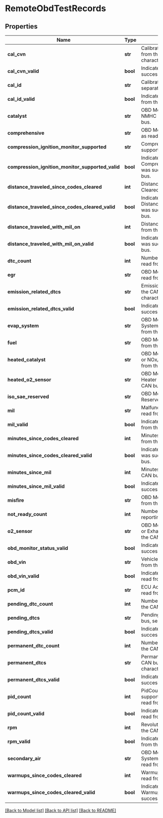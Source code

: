 # RemoteObdTestRecords

## Properties
Name | Type | Description | Notes
------------ | ------------- | ------------- | -------------
**cal_cvn** | **str** | Calibration Verification Numbers read from the CAN bus, separated by a pipe character. | [optional] 
**cal_cvn_valid** | **bool** | Indicates CalCvnCount was successfully read from the CAN bus. | [optional] 
**cal_id** | **str** | Calibration IDs read from the CAN bus, separated by a pipe character. | [optional] 
**cal_id_valid** | **bool** | Indicates CalId was successfully read from the CAN bus. | [optional] 
**catalyst** | **str** | OBD Monitor Status - Catalyst or NMHC Catalyst as read from the CAN bus. | [optional] 
**comprehensive** | **str** | OBD Monitor Status - Comprehensive as read from the CAN bus. | [optional] 
**compression_ignition_monitor_supported** | **str** | Compression ignition monitor supported as read from the CAN bus. | [optional] 
**compression_ignition_monitor_supported_valid** | **bool** | Indicates CompressionIgnitionMonitorSupported was successfully read from the CAN bus. | [optional] 
**distance_traveled_since_codes_cleared** | **int** | Distance Traveled Since Codes Cleared as read from the CAN bus. | [optional] 
**distance_traveled_since_codes_cleared_valid** | **bool** | Indicates DistanceTraveledSinceCodesCleared was successfully read from the CAN bus. | [optional] 
**distance_traveled_with_mil_on** | **int** | Distance Traveled With MIL On as read from the CAN bus. | [optional] 
**distance_traveled_with_mil_on_valid** | **bool** | Indicates DistanceTraveledWithMilOn was successfully read from the CAN bus. | [optional] 
**dtc_count** | **int** | Number of emissions related DTCs read from the CAN bus. | [optional] 
**egr** | **str** | OBD Monitor Status - EGR/VVT as read from the CAN bus. | [optional] 
**emission_related_dtcs** | **str** | Emission related DTCs as read from the CAN bus, separated by pipe characters. | [optional] 
**emission_related_dtcs_valid** | **bool** | Indicates EmissionRelatedDtcs was successfully read from the CAN bus. | [optional] 
**evap_system** | **str** | OBD Monitor Status - Evaporative System or ISO/SAE Reserved as read from the CAN bus. | [optional] 
**fuel** | **str** | OBD Monitor Status - Fuel as read from the CAN bus. | [optional] 
**heated_catalyst** | **str** | OBD Monitor Status - Heated Catalyst or NOx/SCR aftertreatment as read from the CAN bus. | [optional] 
**heated_o2_sensor** | **str** | OBD Monitor Status - Oxygen Sensor Heater or PM Filter as read from the CAN bus. | [optional] 
**iso_sae_reserved** | **str** | OBD Monitor Status - ISO/SAE Reserved as read from the CAN bus. | [optional] 
**mil** | **str** | Malfunction indicator lamp status as read from the CAN bus. | [optional] 
**mil_valid** | **bool** | Indicates Mil was successfully read from the CAN bus. | [optional] 
**minutes_since_codes_cleared** | **int** | Minutes Since Codes Cleared as read from the CAN bus. | [optional] 
**minutes_since_codes_cleared_valid** | **bool** | Indicates MinutesSinceCodesCleared was successfully read from the CAN bus. | [optional] 
**minutes_since_mil** | **int** | Minutes Since MIL On as read from the CAN bus. | [optional] 
**minutes_since_mil_valid** | **bool** | Indicates MinutesSinceMil was successfully read from the CAN bus. | [optional] 
**misfire** | **str** | OBD Monitor Status - Misfire as read from the CAN bus. | [optional] 
**not_ready_count** | **int** | Number of OBD Monitor Statuses reporting &#x27;Supported and not ready&#x27;. | [optional] 
**o2_sensor** | **str** | OBD Monitor Status - Oxygen Sensor or Exhaust Gas Sensor as read from the CAN bus. | [optional] 
**obd_monitor_status_valid** | **bool** | Indicates Obd Monitor Statuses were successfully read from the CAN bus. | [optional] 
**obd_vin** | **str** | Vehicle identification number as read from the CAN bus. | [optional] 
**obd_vin_valid** | **bool** | Indicates ObdVin was successfully read from the CAN bus. | [optional] 
**pcm_id** | **str** | ECU Address for the ECU that was read from the CAN bus. | [optional] 
**pending_dtc_count** | **int** | Number of pending DTCs read from the CAN bus. | [optional] 
**pending_dtcs** | **str** | Pending DTCs as read from the CAN bus, separated by pipe characters. | [optional] 
**pending_dtcs_valid** | **bool** | Indicates PendingDtcs was successfully read from the CAN bus. | [optional] 
**permanent_dtc_count** | **int** | Number of permanent DTCs read from the CAN bus. | [optional] 
**permanent_dtcs** | **str** | Permanent DTCs as read from the CAN bus, separated by pipe characters. | [optional] 
**permanent_dtcs_valid** | **bool** | Indicates PermanentDtcs was successfully read from the CAN bus. | [optional] 
**pid_count** | **int** | PidCount is a count of all PIDs supported for this control module as read from the CAN bus | [optional] 
**pid_count_valid** | **bool** | Indicates PidCount was successfully read from the CAN bus. | [optional] 
**rpm** | **int** | Revolutions per minute as read from the CAN bus. | [optional] 
**rpm_valid** | **bool** | Indicates Rpm was successfully read from the CAN bus. | [optional] 
**secondary_air** | **str** | OBD Monitor Status - Secondary Air System or Boost Pressure System as read from the CAN bus. | [optional] 
**warmups_since_codes_cleared** | **int** | Warmups Since Codes Cleared as read from the CAN bus. | [optional] 
**warmups_since_codes_cleared_valid** | **bool** | Indicates WarmupsSinceCodesCleared was successfully read from the CAN bus. | [optional] 

[[Back to Model list]](../README.md#documentation-for-models) [[Back to API list]](../README.md#documentation-for-api-endpoints) [[Back to README]](../README.md)

